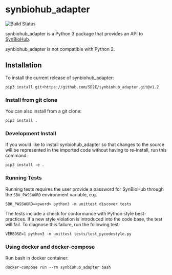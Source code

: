 
# synbiohub_adapter
![Build Status](https://api.travis-ci.com/SD2E/synbiohub_adapter.svg?branch=master)

synbiohub_adapter is a Python 3 package that provides an API to [SynBioHub](http://wiki.synbiohub.org/wiki/Main_Page).

synbiohub_adapter is not compatible with Python 2.


## Installation

To install the current release of synbiohub_adapter:

```shell
pip3 install git+https://github.com/SD2E/synbiohub_adapter.git@v1.2
```

### Install from git clone

You can also install from a git clone:

```shell
pip3 install .
```

### Development Install

If you would like to install synbiohub_adapter so that changes to the
source will be represented in the imported code without having to
re-install, run this command:

```shell
pip3 install -e .
```

### Running Tests

Running tests requires the user provide a password for SynBioHub through the `SBH_PASSWORD` environment variable, e.g.

```shell
SBH_PASSWORD=<pword> python3 -m unittest discover tests
```

The tests include a check for conformance with Python style best-practices. If a new style violation is introduced into
the code base, the test will fail. To diagnose this failure, run the following test:

```shell
VERBOSE=1 python3 -m unittest tests/test_pycodestyle.py
```

### Using docker and docker-compose
Run bash in docker container:

```shell
docker-compose run --rm synbiohub_adapter bash
```
